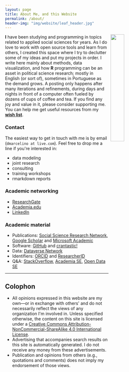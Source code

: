 ```yaml
---
layout: page
title: About Me, and this Website
permalink: /about/
header-img: "img/website/leaf_header.jpg"
---
```


<img src="{{ site.baseurl }}/img/avatar.jpg" style="float: right; width: 30%; margin-right: 1%; margin-bottom: 3em; margin-left: 0.5em">

**I** have been studying and programming in topics related to applied social sciences for years. As I do love to work with open source tools and learn from others, I created this space where I try to declutter some of my ideas and put my projects in order.
I write here mainly about methods, data visualization, and how **R** programming can be an asset in political science research; mostly in English (or sort of), sometimes in Portuguese as the demand grows.
A posting only happens after many iterations and refinements, during days and nights in front of a computer often fueled by dozens of cups of coffee and tea. If you find any joy and value in it, please consider supporting me. You can help me get useful resources from my <a href="http://amzn.com/w/2CCCV54KPGIA2" target="_blank">**wish list**</a>.

### Contact
The easiest way to get in touch with me is by email (```dmarcelino at live.com```). Feel free to drop me a line if you're interested in:
- data modeling 
- joint research 
- consulting 
- training workshops 
- rmarkdown reports

### Academic networking
* [ResearchGate](https://www.researchgate.net/profile/Daniel_Marcelino/) 
* [Academia.edu](https://independent.academia.edu/DanielMarcelino)
* [LinkedIn](https://br.linkedin.com/pub/daniel-marcelino/56/686/809)

### Academic material
* Publications: [Social Science Research Network](http://ssrn.com/author=1640522), [Google Scholar](http://scholar.google.com/citations?user=ZWO3CMQAAAAJ) and [Microsoft Academic](http://academic.research.microsoft.com/Author/)
* Software: [GitHub](https://github.com/danielmarcelino) and [crantastic!](http://crantastic.org/authors/3013)
* Data: [Dataverse Network](https://dataverse.harvard.edu/dataverse/daniel)
* Identifiers: [ORCID](http://orcid.org/0000-0001-6432-407X) and [ResearcherID](http://www.researcherid.com/rid/H-8987-2012)
* Q&A: [StackOverflow](http://stackoverflow.com/users/792000/user792000), [Academia SE](http://academia.stackexchange.com/users/43198/user792000), [Open Data SE](http://opendata.stackexchange.com/users/9040/user792000)

<hr/>

## Colophon
* All opinions expressed in this website are my own—or in exchange with others' and do not necessarily reflect the views of any organization I'm involved in. Unless specified otherwise, the content on this site is licensed under a 
[Creative Commons Attribution-NonCommercial-ShareAlike 4.0 International License](http://creativecommons.org/licenses/by-nc-sa/4.0/). 
* Advertising that accompanies search results on this site is automatically generated. I do not receive any money from these advertisements.
* Publication and opinions from others (e.g., quotations and comments) does not imply my endorsement of those views.  
 



